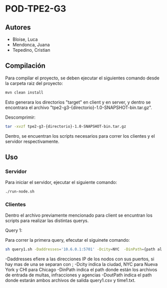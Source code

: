 # POD-TPE2-G3

## Autores

- Bloise, Luca
- Mendonca, Juana
- Tepedino, Cristian

## Compilación

Para compilar el proyecto, se deben ejecutar el siguientes comando desde la carpeta raiz del proyecto:

```bash
mvn clean install
```

Esto generara los directorios "target" en client y en server, y dentro se encontrara el archivo "tpe2-g3-{directorio}-1.0-SNAPSHOT-bin.tar.gz". 

Descomprimir:

```bash
tar -xvzf tpe2-g3-{directorio}-1.0-SNAPSHOT-bin.tar.gz
```
Dentro, se encuentran los scripts necesarios para correr los clientes y el servidor respectivamente.

## Uso

### Servidor

Para iniciar el servidor, ejecutar el siguiente comando:

```bash
./run-node.sh
```

### Clientes

Dentro el archivo previamente mencionado para client se encuntran los scripts para realizar las distintas querys. 

Query 1:

Para correr la primera query, efecutar el siguinete comando:

```bash
sh query1.sh -Daddresses='10.6.0.1:5701' -Dcity=NYC  -DinPath={path al directorio} -DoutPath={path al directorio}
```

-Daddresses efiere a las direcciones IP de los nodos con sus puertos, si hay mas de una se separan con ;
-Dcity indica la ciudad, NYC para Nueva York y CHI para Chicago
-DinPath indica el path donde están los archivos de entrada de multas, infracciones y agencias
-DoutPath indica el path donde estarán ambos archivos de salida query1.csv y time1.txt. 
